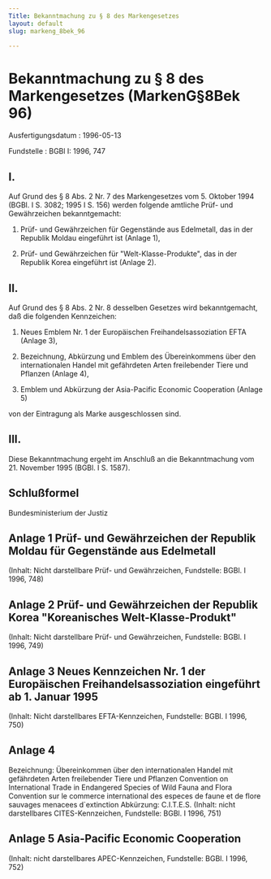 ```yaml
---
Title: Bekanntmachung zu § 8 des Markengesetzes
layout: default
slug: markeng_8bek_96

---
```


# Bekanntmachung zu § 8 des Markengesetzes (MarkenG§8Bek 96)

Ausfertigungsdatum
:   1996-05-13

Fundstelle
:   BGBl I: 1996, 747



## I.

Auf Grund des § 8 Abs. 2 Nr. 7 des Markengesetzes vom 5. Oktober 1994
(BGBl. I S. 3082; 1995 I S. 156) werden folgende amtliche Prüf- und
Gewährzeichen bekanntgemacht:

1.  Prüf- und Gewährzeichen für Gegenstände aus Edelmetall, das in der
    Republik Moldau eingeführt ist (Anlage 1),


2.  Prüf- und Gewährzeichen für "Welt-Klasse-Produkte", das in der
    Republik Korea eingeführt ist (Anlage 2).





## II.

Auf Grund des § 8 Abs. 2 Nr. 8 desselben Gesetzes wird bekanntgemacht,
daß die folgenden Kennzeichen:

1.  Neues Emblem Nr. 1 der Europäischen Freihandelsassoziation EFTA
    (Anlage 3),


2.  Bezeichnung, Abkürzung und Emblem des Übereinkommens über den
    internationalen Handel mit gefährdeten Arten freilebender Tiere und
    Pflanzen (Anlage 4),


3.  Emblem und Abkürzung der Asia-Pacific Economic Cooperation (Anlage 5)



von der Eintragung als Marke ausgeschlossen sind.


## III.

Diese Bekanntmachung ergeht im Anschluß an die Bekanntmachung vom 21.
November 1995 (BGBl. I S. 1587).


## Schlußformel

Bundesministerium der Justiz


## Anlage 1 Prüf- und Gewährzeichen der Republik Moldau für Gegenstände aus Edelmetall

(Inhalt: Nicht darstellbare Prüf- und Gewährzeichen,
Fundstelle: BGBl. I 1996, 748)


## Anlage 2 Prüf- und Gewährzeichen der Republik Korea "Koreanisches Welt-Klasse-Produkt"

(Inhalt: Nicht darstellbare Prüf- und Gewährzeichen,
Fundstelle: BGBl. I 1996, 749)


## Anlage 3 Neues Kennzeichen Nr. 1 der Europäischen Freihandelsassoziation eingeführt ab 1. Januar 1995

(Inhalt: Nicht darstellbares EFTA-Kennzeichen,
Fundstelle: BGBl. I 1996, 750)


## Anlage 4

Bezeichnung:
Übereinkommen über den internationalen Handel mit gefährdeten Arten
freilebender Tiere und Pflanzen
Convention on International Trade in Endangered Species of Wild Fauna
and Flora
Convention sur le commerce international des especes de faune et de
flore sauvages menacees d`extinction
Abkürzung: C.I.T.E.S.
(Inhalt: nicht darstellbares CITES-Kennzeichen,
Fundstelle: BGBl. I 1996, 751)


## Anlage 5 Asia-Pacific Economic Cooperation

(Inhalt: nicht darstellbares APEC-Kennzeichen,
Fundstelle: BGBl. I 1996, 752)

